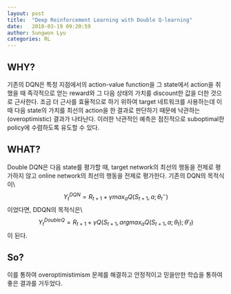 ```yaml
---
layout: post
title:  "Deep Reinforcement Learning with Double Q-learning"
date:   2018-03-19 09:20:59
author: Sungwon Lyu
categories: RL
---
```

## WHY? 
기존의 DQN은 특정 지점에서의 action-value function을 그 state에서 action을 취했을 때 즉각적으로 얻는 reward와 그 다음 상태의 가치를 discount한 값을 더한 것으로 근사한다. 조금 더 근사를 효율적으로 하기 위하여 target 네트워크를 사용하는데 이때 다음 state의 가치를 최선의 action을 한 결과로 판단하기 때문에 낙관하는(overoptimistic) 결과가 나타난다. 이러한 낙관적인 예측은 점진적으로 suboptimal한 policy에 수렴하도록 유도할 수 있다. 

## WHAT?
Double DQN은 다음 state를 평가할 때, target network의 최선의 행동을 전제로 평가하지 않고 online network의 최선의 행동을 전제로 평가한다. 기존의 DQN의 목적식이\\
$$Y_{t}^{DQN} = R_{t+1} + \gamma max_a Q(S_{t+1}, a; \theta_{t}^{-})$$이었다면, DDQN의 목적식은\\
$$Y_{t}^{DoubleQ} = R_{t+1} + \gamma Q(S_{t+1}, argmax_a Q(S_{t+1}, a; \theta_t); \theta'_{t})$$이 된다. 


## So?
이를 통하여 overoptimistimism 문제를 해결하고 안정적이고 믿을만한 학습을 통하여 좋은 결과를 거두었다. 